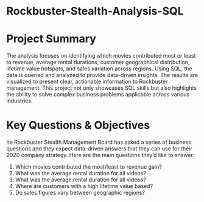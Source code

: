 # Rockbuster-Stealth-Analysis-SQL
# Project Summary
The analysis focuses on identifying which movies contributed most or least to revenue, average rental durations, customer geographical distribution, lifetime value hotspots, and sales variation across regions. Using SQL, the data is queried and analyzed to provide data-driven insights. The results are visualized to present clear, actionable information to Rockbuster management. This project not only showcases SQL skills but also highlights the ability to solve complex business problems applicable across various industries.
# Key Questions & Objectives
he Rockbuster Stealth Management Board has asked a series of business questions and they expect data-driven answers that they can use for their 2020 company strategy. Here are the main questions they’d like to answer:
01. Which movies contributed the most/least to revenue gain?
02. What was the average rental duration for all videos?
03. What was the average rental duration for all videos?
04. Where are customers with a high lifetime value based?
05. Do sales figures vary between geographic regions?


